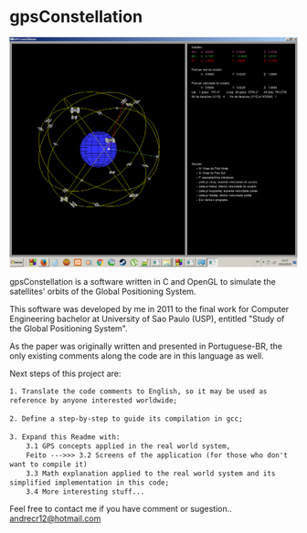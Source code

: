 gpsConstellation
================

![alt tag](screen.png)

gpsConstellation is a software written in C and OpenGL to simulate the satellites' orbits of the Global Positioning System.

This software was developed by me in 2011 to the final work for Computer Engineering bachelor at University of Sao Paulo (USP), entitled "Study of the Global Positioning System".

As the paper was originally written and presented in Portuguese-BR, the only existing comments along the code are in this language as well.

Next steps of this project are:

	1. Translate the code comments to English, so it may be used as reference by anyone interested worldwide;

	2. Define a step-by-step to guide its compilation in gcc;

	3. Expand this Readme with:
		3.1 GPS concepts applied in the real world system, 
		Feito --->>> 3.2 Screens of the application (for those who don't want to compile it)
		3.3 Math explanation applied to the real world system and its simplified implementation in this code;
		3.4 More interesting stuff...


Feel free to contact me if you have comment or sugestion..
andrecr12@hotmail.com